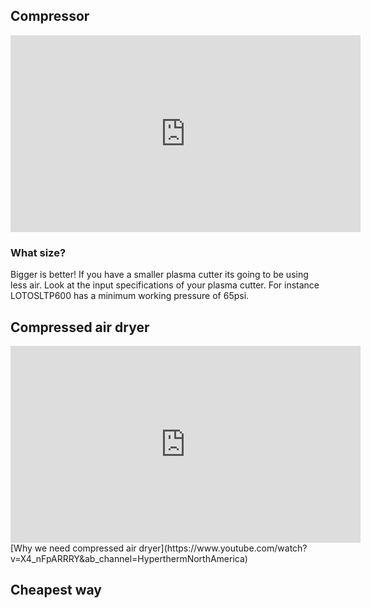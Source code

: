 ## Compressor
<iframe width="560" height="315" src="https://www.youtube.com/embed/HqwUGUWxQZs" frameborder="0" allow="accelerometer; autoplay; encrypted-media; gyroscope; picture-in-picture" allowfullscreen></iframe>

### What size?
Bigger is better! If you have a smaller plasma cutter its going to be using less air. Look at the input specifications of your plasma cutter. For instance LOTOSLTP600 has a minimum working pressure of 65psi.


## Compressed air dryer
<iframe width="560" height="315" src="https://www.youtube.com/embed/X4_nFpARRRY" frameborder="0" allow="accelerometer; autoplay; encrypted-media; gyroscope; picture-in-picture" allowfullscreen></iframe>
[Why we need compressed air dryer](https://www.youtube.com/watch?v=X4_nFpARRRY&ab_channel=HyperthermNorthAmerica)

## Cheapest way
